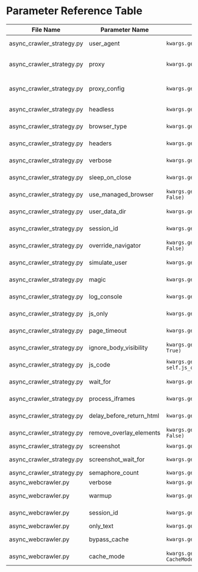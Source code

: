 # Parameter Reference Table

| File Name | Parameter Name | Code Usage | Strategy/Class | Description |
|-----------|---------------|------------|----------------|-------------|
| async_crawler_strategy.py | user_agent | `kwargs.get("user_agent")` | AsyncPlaywrightCrawlerStrategy | User agent string for browser identification |
| async_crawler_strategy.py | proxy | `kwargs.get("proxy")` | AsyncPlaywrightCrawlerStrategy | Proxy server configuration for network requests |
| async_crawler_strategy.py | proxy_config | `kwargs.get("proxy_config")` | AsyncPlaywrightCrawlerStrategy | Detailed proxy configuration including auth |
| async_crawler_strategy.py | headless | `kwargs.get("headless", True)` | AsyncPlaywrightCrawlerStrategy | Whether to run browser in headless mode |
| async_crawler_strategy.py | browser_type | `kwargs.get("browser_type", "chromium")` | AsyncPlaywrightCrawlerStrategy | Type of browser to use (chromium/firefox/webkit) |
| async_crawler_strategy.py | headers | `kwargs.get("headers", {})` | AsyncPlaywrightCrawlerStrategy | Custom HTTP headers for requests |
| async_crawler_strategy.py | verbose | `kwargs.get("verbose", False)` | AsyncPlaywrightCrawlerStrategy | Enable detailed logging output |
| async_crawler_strategy.py | sleep_on_close | `kwargs.get("sleep_on_close", False)` | AsyncPlaywrightCrawlerStrategy | Add delay before closing browser |
| async_crawler_strategy.py | use_managed_browser | `kwargs.get("use_managed_browser", False)` | AsyncPlaywrightCrawlerStrategy | Use managed browser instance |
| async_crawler_strategy.py | user_data_dir | `kwargs.get("user_data_dir", None)` | AsyncPlaywrightCrawlerStrategy | Custom directory for browser profile data |
| async_crawler_strategy.py | session_id | `kwargs.get("session_id")` | AsyncPlaywrightCrawlerStrategy | Unique identifier for browser session |
| async_crawler_strategy.py | override_navigator | `kwargs.get("override_navigator", False)` | AsyncPlaywrightCrawlerStrategy | Override browser navigator properties |
| async_crawler_strategy.py | simulate_user | `kwargs.get("simulate_user", False)` | AsyncPlaywrightCrawlerStrategy | Simulate human-like behavior |
| async_crawler_strategy.py | magic | `kwargs.get("magic", False)` | AsyncPlaywrightCrawlerStrategy | Enable advanced anti-detection features |
| async_crawler_strategy.py | log_console | `kwargs.get("log_console", False)` | AsyncPlaywrightCrawlerStrategy | Log browser console messages |
| async_crawler_strategy.py | js_only | `kwargs.get("js_only", False)` | AsyncPlaywrightCrawlerStrategy | Only execute JavaScript without page load |
| async_crawler_strategy.py | page_timeout | `kwargs.get("page_timeout", 60000)` | AsyncPlaywrightCrawlerStrategy | Timeout for page load in milliseconds |
| async_crawler_strategy.py | ignore_body_visibility | `kwargs.get("ignore_body_visibility", True)` | AsyncPlaywrightCrawlerStrategy | Process page even if body is hidden |
| async_crawler_strategy.py | js_code | `kwargs.get("js_code", kwargs.get("js", self.js_code))` | AsyncPlaywrightCrawlerStrategy | Custom JavaScript code to execute |
| async_crawler_strategy.py | wait_for | `kwargs.get("wait_for")` | AsyncPlaywrightCrawlerStrategy | Wait for specific element/condition |
| async_crawler_strategy.py | process_iframes | `kwargs.get("process_iframes", False)` | AsyncPlaywrightCrawlerStrategy | Extract content from iframes |
| async_crawler_strategy.py | delay_before_return_html | `kwargs.get("delay_before_return_html")` | AsyncPlaywrightCrawlerStrategy | Additional delay before returning HTML |
| async_crawler_strategy.py | remove_overlay_elements | `kwargs.get("remove_overlay_elements", False)` | AsyncPlaywrightCrawlerStrategy | Remove pop-ups and overlay elements |
| async_crawler_strategy.py | screenshot | `kwargs.get("screenshot")` | AsyncPlaywrightCrawlerStrategy | Take page screenshot |
| async_crawler_strategy.py | screenshot_wait_for | `kwargs.get("screenshot_wait_for")` | AsyncPlaywrightCrawlerStrategy | Wait before taking screenshot |
| async_crawler_strategy.py | semaphore_count | `kwargs.get("semaphore_count", 5)` | AsyncPlaywrightCrawlerStrategy | Concurrent request limit |
| async_webcrawler.py | verbose | `kwargs.get("verbose", False)` | AsyncWebCrawler | Enable detailed logging |
| async_webcrawler.py | warmup | `kwargs.get("warmup", True)` | AsyncWebCrawler | Initialize crawler with warmup request |
| async_webcrawler.py | session_id | `kwargs.get("session_id", None)` | AsyncWebCrawler | Session identifier for browser reuse |
| async_webcrawler.py | only_text | `kwargs.get("only_text", False)` | AsyncWebCrawler | Extract only text content |
| async_webcrawler.py | bypass_cache | `kwargs.get("bypass_cache", False)` | AsyncWebCrawler | Skip cache and force fresh crawl |
| async_webcrawler.py | cache_mode | `kwargs.get("cache_mode", CacheMode.ENABLE)` | AsyncWebCrawler | Cache handling mode for request |